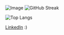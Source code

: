 <picture>
  <source media="(prefers-color-scheme: dark)" srcset="https://github.com/user-attachments/assets/ea39d8b8-7d5a-406f-8e07-084c1fc8574c">
  <source media="(prefers-color-scheme: light)" srcset="https://github.com/user-attachments/assets/21a3d0d3-fb1f-475b-a2bf-3df5722bb667">
  <img src="https://github.com/user-attachments/assets/21a3d0d3-fb1f-475b-a2bf-3df5722bb667" alt="Image" />
</picture>

<picture>
  <source media="(prefers-color-scheme: dark)" srcset="https://github-readme-streak-stats.herokuapp.com?user=naman-sonawane&theme=ocean-gradient&hide_border=true&border_radius=10&background=45%2C000000%2C3B3B3B&fire=17EB60&dates=17EB60">
  <source media="(prefers-color-scheme: light)" srcset="https://github-readme-streak-stats.herokuapp.com?user=naman-sonawane&theme=graywhite&hide_border=true&border_radius=10&background=45%2CFFFFFF%2CECECEC&fire=17EB60&dates=17EB60">
  <img src="https://github-readme-streak-stats.herokuapp.com?user=naman-sonawane&theme=graywhite&hide_border=true&border_radius=10&background=45%2CFFFFFF%2CECECEC&fire=17EB60&dates=17EB60" alt="GitHub Streak" />
</picture>

![Top Langs](https://github-readme-stats.vercel.app/api/top-langs/?username=naman-sonawane&layout=compact&theme=dark&hide_border=true&size_weight=0.5&count_weight=0.5)

<p><a href="https://www.linkedin.com/in/naman-sonawane/">LinkedIn</a> :)</p>
